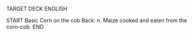 TARGET DECK
ENGLISH

START
Basic
Corn on the cob
Back: n. Maize cooked and eaten from the corn-cob.
END
